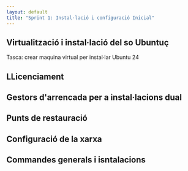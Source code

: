 ```yaml
---
layout: default
title: "Sprint 1: Instal·lació i configuració Inicial"
---
```


## Virtualització i instal·lació del so Ubuntuç

Tasca: crear maquina virtual per instal·lar Ubuntu 24

## LLicenciament
## Gestors d'arrencada per a instal·lacions dual
## Punts de restauració
## Configuració de la xarxa
## Commandes generals i isntalacions
